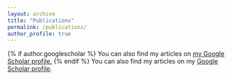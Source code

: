 ```yaml
---
layout: archive
title: "Publications"
permalink: /publications/
author_profile: true
---
```


{% if author.googlescholar %}
  You can also find my articles on <u><a href="{{author.googlescholar}}">my Google Scholar profile</a>.</u>
{% endif %}
You can also find my articles on my [Google Scholar profile](https://scholar.google.com/citations?user=Tu4MLB8AAAAJ&hl=en).

<script src="https://bibbase.org/show?bib=https://github.com/uoigroeg.io/files/mypubs.bib&jsonp=1&theme='side'"></script>
